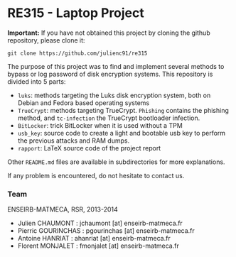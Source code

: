 RE315 - Laptop Project
======================

**Important:** If you have not obtained this project by cloning the github
repository, please clone it:

    git clone https://github.com/julienc91/re315


The purpose of this project was to find and implement several methods to
bypass or log password of disk encryption systems. This repository is divided
into 5 parts:

- `luks`: methods targeting the Luks disk encryption system, both on
  Debian and Fedora based operating systems
- `TrueCrypt`: methods targeting TrueCrypt. `Phishing` contains the phishing
method, and `tc-infection` the TrueCrypt bootloader infection.
- `BitLocker`: trick BitLocker when it is used without a TPM
- `usb_key`: source code to create a light and bootable usb key to perform
  the previous attacks and RAM dumps.
- `rapport`: LaTeX source code of the project report

Other `README.md` files are available in subdirectories for more explanations.

If any problem is encountered, do not hesitate to contact us.

### Team

ENSEIRB-MATMECA, RSR, 2013-2014

- Julien CHAUMONT       : jchaumont [at] enseirb-matmeca.fr
- Pierric GOURINCHAS    : pgourinchas [at] enseirb-matmeca.fr
- Antoine HANRIAT       : ahanriat [at] enseirb-matmeca.fr
- Florent MONJALET      : fmonjalet [at] enseirb-matmeca.fr

